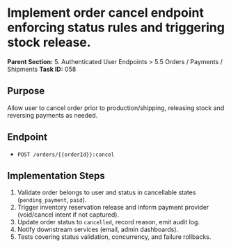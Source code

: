 # Implement order cancel endpoint enforcing status rules and triggering stock release.

**Parent Section:** 5. Authenticated User Endpoints > 5.5 Orders / Payments / Shipments
**Task ID:** 058

## Purpose
Allow user to cancel order prior to production/shipping, releasing stock and reversing payments as needed.

## Endpoint
- `POST /orders/{{orderId}}:cancel`

## Implementation Steps
1. Validate order belongs to user and status in cancellable states (`pending_payment`, `paid`).
2. Trigger inventory reservation release and inform payment provider (void/cancel intent if not captured).
3. Update order status to `cancelled`, record reason, emit audit log.
4. Notify downstream services (email, admin dashboards).
5. Tests covering status validation, concurrency, and failure rollbacks.

